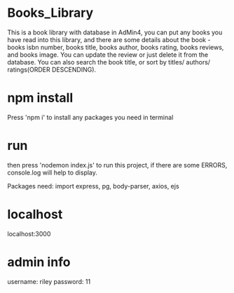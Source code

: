 # Books_Library
This is a book library with database in AdMin4, you can put any books you have read into this library, and there are some details about the book - books isbn number, books title, books author, books rating, books reviews, and books image. You can update the review or just delete it from the database. You can also search the book title, or sort by titles/ authors/ ratings(ORDER DESCENDING).

# npm install
Press 'npm i' to install any packages you need in terminal

# run
then press 'nodemon index.js' to run this project, if there are some ERRORS, console.log will help to display.

Packages need: import express, pg, body-parser, axios, ejs

# localhost
localhost:3000

# admin info
username: riley
password: 11
